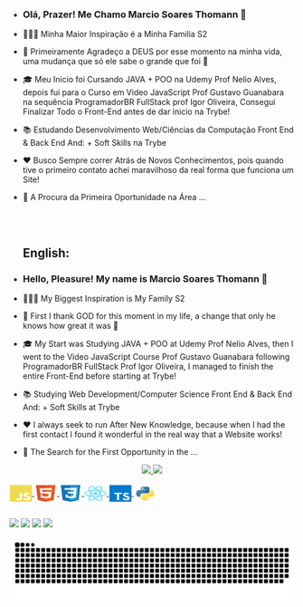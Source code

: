 - ### Olá, Prazer! Me Chamo Marcio Soares Thomann 👋
- 👨‍👩‍👧 Minha Maior Inspiração é a Minha Familia S2
- 🙏 Primeiramente Agradeço a DEUS por esse momento na minha vida, uma mudança que só ele sabe o grande que foi 🙏
- 🎓 Meu Inicio foi Cursando JAVA + POO na Udemy Prof Nelio Alves, depois fui para o Curso em Video JavaScript Prof Gustavo Guanabara na sequência            ProgramadorBR FullStack prof Igor Oliveira, Consegui Finalizar Todo o Front-End antes de dar inicio na Trybe!
- 📚 Estudando Desenvolvimento Web/Ciências da Computação Front End & Back End And: + Soft Skills na Trybe
- ❤️  Busco Sempre correr Atrás de Novos Conhecimentos, pois quando tive o primeiro contato achei maravilhoso da real forma que funciona um Site!
- 🔭 A Procura da Primeira Oportunidade na Área ...
  
  <br>
  <br> 
    
  <h2>English:</h2>
- ### Hello, Pleasure! My name is Marcio Soares Thomann 👋
- 👨‍👩‍👧 My Biggest Inspiration is My Family S2
- 🙏 First I thank GOD for this moment in my life, a change that only he knows how great it was 🙏
- 🎓 My Start was Studying JAVA + POO at Udemy Prof Nelio Alves, then I went to the Video JavaScript Course Prof Gustavo Guanabara following                  ProgramadorBR FullStack Prof Igor Oliveira, I managed to finish the entire Front-End before starting at Trybe!
- 📚 Studying Web Development/Computer Science Front End & Back End And: + Soft Skills at Trybe
- ❤️  I always seek to run After New Knowledge, because when I had the first contact I found it wonderful in the real way that a Website works!
- 🔭 The Search for the First Opportunity in the ...
<div align="center">
  <a href="https://github.com/marciomst">
  <img height="180em" src="https://github-readme-stats.vercel.app/api?username=marciomst&show_icons=true&theme=dracula&include_all_commits=true&count_private=true"/>
     
  <img height="180em" src="https://github-readme-stats.vercel.app/api/top-langs/?username=marciomst&layout=compact&langs_count=7&theme=dracula"/>
</div>
  <div style="display: inline_block"><br>
  <img align="center" alt="Marcio-JS" height="30" width="40" src="https://raw.githubusercontent.com/devicons/devicon/master/icons/javascript/javascript-plain.svg">
  <img align="center" alt="Marcio-HTML" height="30" width="40" src="https://raw.githubusercontent.com/devicons/devicon/master/icons/html5/html5-original.svg">
  <img align="center" alt="Marcio-CSS" height="30" width="40" src="https://raw.githubusercontent.com/devicons/devicon/master/icons/css3/css3-original.svg">
    <img align="center" alt="Marcio-React" height="30" width="40" src="https://raw.githubusercontent.com/devicons/devicon/master/icons/react/react-original.svg">
    <img align="center" alt="Marcio-Ts" height="30" width="40" src="https://raw.githubusercontent.com/devicons/devicon/master/icons/typescript/typescript-plain.svg">
  <img align="center" alt="Marcio-Python" height="30" width="40" src="https://raw.githubusercontent.com/devicons/devicon/master/icons/python/python-original.svg">
  
  ##
    
<div> 
  <a href="https://www.linkedin.com/in/marciosoaresthomann" target="_blank"><img src="https://img.shields.io/badge/-LinkedIn-%230077B5?style=for-the-badge&logo=linkedin&logoColor=white" target="_blank"></a> 
  <a href = "mailto:contatomarciosoaresthoman@gmail.com"><img src="https://img.shields.io/badge/-Gmail-%23333?style=for-the-badge&logo=gmail&logoColor=white" target="_blank"></a>
  <a href="" target="_blank"><img src="https://img.shields.io/badge/Discord-7289DA?style=for-the-badge&logo=discord&logoColor=white" target="_blank"></a>
  <a href="Em Breve..." target="_blank"><img src="https://img.shields.io/badge/-Portf%C3%B3lio-brown?style=for-the-badge&logo=true" target="_blank"></a>
  <!--<a href="" target="_blank"><img src="https://img.shields.io/badge/YouTube-FF0000?style=for-the-badge&logo=youtube&logoColor=white" target="_blank"></a>-->
  <!--<a href="" target="_blank"><img src="https://img.shields.io/badge/-Instagram-%23E4405F?style=for-the-badge&logo=instagram&logoColor=white" target="_blank"></a>-->
  
  
  
 
  ![Snake animation](https://raw.githubusercontent.com/Platane/snk/output/github-contribution-grid-snake.svg)
</div>
  
  
